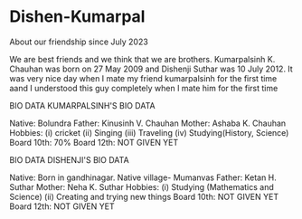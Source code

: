 # Dishen-Kumarpal
About our friendship since July 2023

We are best friends and we think that we are brothers. Kumarpalsinh K. Chauhan was born on 27 May 2009 and Dishenji Suthar was 10 July 2012.
It was very nice day when I mate my friend kumarpalsinh for the first time aand I understood this guy completely when I mate him for the first time

BIO DATA
KUMARPALSINH'S BIO DATA

Native: Bolundra
Father: Kinusinh V. Chauhan
Mother: Ashaba K. Chauhan
Hobbies: (i) cricket
         (ii) Singing 
         (iii) Traveling 
         (iv) Studying(History, Science)
Board 10th: 70%
Board 12th: NOT GIVEN YET

BIO DATA
DISHENJI'S BIO DATA

Native: Born in gandhinagar. Native village- Mumanvas
Father: Ketan H. Suthar
Mother: Neha K. Suthar
Hobbies: (i) Studying (Mathematics and Science)
         (ii) Creating and trying new things
Board 10th: NOT GIVEN YET
Board 12th: NOT GIVEN YET

